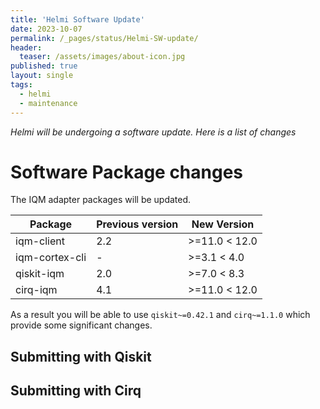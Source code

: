 ```yaml
---
title: 'Helmi Software Update'
date: 2023-10-07
permalink: /_pages/status/Helmi-SW-update/
header:
  teaser: /assets/images/about-icon.jpg
published: true
layout: single
tags:
  - helmi
  - maintenance
---
```


*Helmi will be undergoing a software update. Here is a list of changes*

# Software Package changes

The IQM adapter packages will be updated. 

| Package        | Previous version | New Version   |
|----------------|------------------|---------------|
| iqm-client     | 2.2              | >=11.0 < 12.0 |
| iqm-cortex-cli | -                | >=3.1 < 4.0   |
| qiskit-iqm     | 2.0              | >=7.0 < 8.3   |
| cirq-iqm       | 4.1              | >=11.0 < 12.0 |

As a result you will be able to use `qiskit~=0.42.1` and `cirq~=1.1.0` which provide some significant changes. 

## Submitting with Qiskit


## Submitting with Cirq


